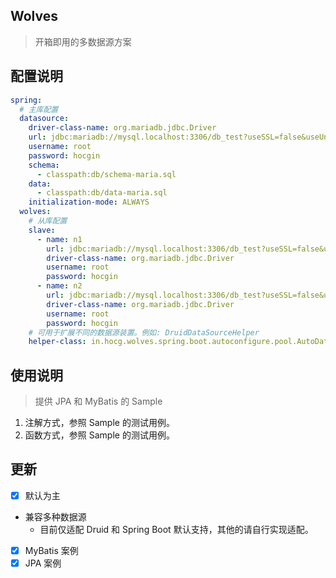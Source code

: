 ## Wolves
> 开箱即用的多数据源方案

## 配置说明
```yaml
spring:
  # 主库配置
  datasource:
    driver-class-name: org.mariadb.jdbc.Driver
    url: jdbc:mariadb://mysql.localhost:3306/db_test?useSSL=false&useUnicode=true&characterEncoding=UTF-8&allowMultiQueries=true
    username: root
    password: hocgin
    schema:
      - classpath:db/schema-maria.sql
    data:
      - classpath:db/data-maria.sql
    initialization-mode: ALWAYS
  wolves:
    # 从库配置
    slave:
      - name: n1
        url: jdbc:mariadb://mysql.localhost:3306/db_test?useSSL=false&useUnicode=true&characterEncoding=UTF-8&allowMultiQueries=true
        driver-class-name: org.mariadb.jdbc.Driver
        username: root
        password: hocgin
      - name: n2
        url: jdbc:mariadb://mysql.localhost:3306/db_test?useSSL=false&useUnicode=true&characterEncoding=UTF-8&allowMultiQueries=true
        driver-class-name: org.mariadb.jdbc.Driver
        username: root
        password: hocgin
    # 可用于扩展不同的数据源装置。例如: DruidDataSourceHelper
    helper-class: in.hocg.wolves.spring.boot.autoconfigure.pool.AutoDataSourceHelper
```

## 使用说明
> 提供 JPA 和 MyBatis 的 Sample

1. 注解方式，参照 Sample 的测试用例。
2. 函数方式，参照 Sample 的测试用例。

## 更新
- [x] 默认为主
- 兼容多种数据源
    - 目前仅适配 Druid 和 Spring Boot 默认支持，其他的请自行实现适配。
- [x] MyBatis 案例
- [x] JPA 案例